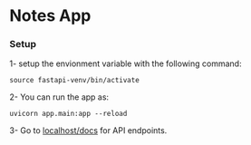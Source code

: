 # Notes App

### Setup
1- setup the envionment variable with the following command:
```
source fastapi-venv/bin/activate
```

2- You can run the app as:
```
uvicorn app.main:app --reload
```

3- Go to [localhost/docs](http://127.0.0.1:8000/docs) for API endpoints.
